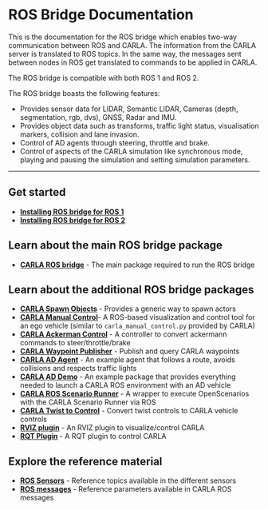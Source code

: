 # ROS Bridge Documentation

This is the documentation for the ROS bridge which enables two-way communication between ROS and CARLA. The information from the CARLA server is translated to ROS topics. In the same way, the messages sent between nodes in ROS get translated to commands to be applied in CARLA.

The ROS bridge is compatible with both ROS 1 and ROS 2.

The ROS bridge boasts the following features:

- Provides sensor data for LIDAR, Semantic LIDAR, Cameras (depth, segmentation, rgb, dvs), GNSS, Radar and IMU.
- Provides object data such as transforms, traffic light status, visualisation markers, collision and lane invasion.
- Control of AD agents through steering, throttle and brake.
- Control of aspects of the CARLA simulation like synchronous mode, playing and pausing the simulation and setting simulation parameters.

---

## Get started

- [__Installing ROS bridge for ROS 1__](ros_installation_ros1.md)
- [__Installing ROS bridge for ROS 2__](ros_installation_ros2.md)

## Learn about the main ROS bridge package

- [__CARLA ROS bridge__](run_ros.md) - The main package required to run the ROS bridge

## Learn about the additional ROS bridge packages

- [__CARLA Spawn Objects__](carla_spawn_objects.md) - Provides a generic way to spawn actors
- [__CARLA Manual Control__](carla_manual_control.md)- A ROS-based visualization and control tool for an ego vehicle (similar to `carla_manual_control.py` provided by CARLA)
- [__CARLA Ackerman Control__](carla_ackermann_control.md) - A controller to convert ackermann commands to steer/throttle/brake
- [__CARLA Waypoint Publisher__](carla_waypoint.md) - Publish and query CARLA waypoints
- [__CARLA AD Agent__](carla_ad_agent.md) - An example agent that follows a route, avoids collisions and respects traffic lights
- [__CARLA AD Demo__](carla_ad_demo.md) - An example package that provides everything needed to launch a CARLA ROS environment with an AD vehicle
- [__CARLA ROS Scenario Runner__](carla_ros_scenario_runner.md) - A wrapper to execute OpenScenarios with the CARLA Scenario Runner via ROS
- [__CARLA Twist to Control__](carla_twist_to_control.md) - Convert twist controls to CARLA vehicle controls
- [__RVIZ plugin__](rviz_plugin.md) - An RVIZ plugin to visualize/control CARLA
- [__RQT Plugin__](rqt_plugin.md) - A RQT plugin to control CARLA

## Explore the reference material

- [__ROS Sensors__](ros_sensors.md) - Reference topics available in the different sensors
- [__ROS messages__](ros_msgs.md) - Reference parameters available in CARLA ROS messages
